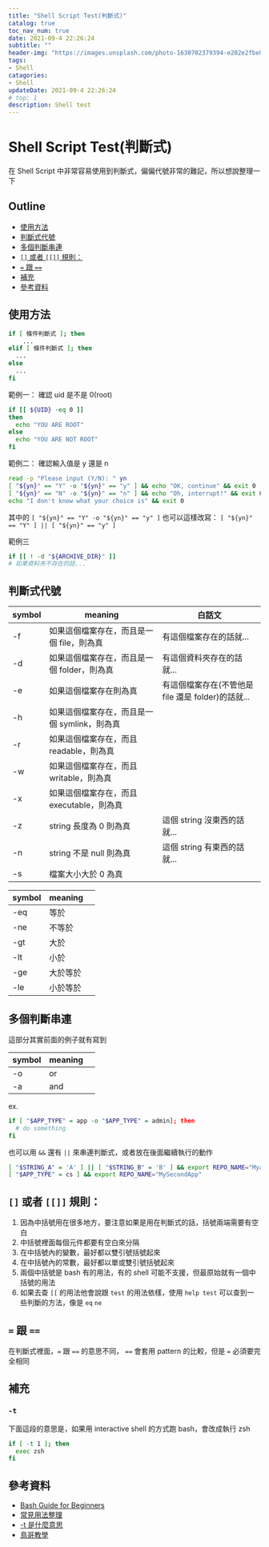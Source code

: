 ```yaml
---
title: "Shell Script Test(判斷式)"
catalog: true
toc_nav_num: true
date: 2021-09-4 22:26:24
subtitle: ""
header-img: "https://images.unsplash.com/photo-1630702379394-e202e2fbe01e?ixid=MnwxMjA3fDB8MHxwaG90by1wYWdlfHx8fGVufDB8fHx8&ixlib=rb-1.2.1&auto=format&fit=crop&w=1434&q=80"
tags:
- Shell
catagories:
- Shell
updateDate: 2021-09-4 22:26:24
# top: 1
description: Shell test
---
```

# Shell Script Test(判斷式)
在 Shell Script 中非常容易使用到判斷式，偏偏代號非常的難記，所以想說整理一下

## Outline
- [使用方法](#使用方法)
- [判斷式代號](#判斷式代號)
- [多個判斷串連](#多個判斷串連)
- [`[]` 或者 `[[]]` 規則：](#`[]`-或者-`[[]]`-規則：)
- [`=` 跟 `==`](#`=`-跟-`==`)
- [補充](#補充)
- [參考資料](#參考資料)

## 使用方法
```bash
if [ 條件判斷式 ]; then
	...
elif [ 條件判斷式 ]; then
  ...
else
  ...
fi
```
範例一： 確認 uid 是不是 0(root)
```bash
if [[ ${UID} -eq 0 ]]
then
  echo "YOU ARE ROOT"
else
  echo "YOU ARE NOT ROOT"
fi
```
範例二： 確認輸入值是 y 還是 n
```bash
read -p "Please input (Y/N): " yn
[ "${yn}" == "Y" -o "${yn}" == "y" ] && echo "OK, continue" && exit 0
[ "${yn}" == "N" -o "${yn}" == "n" ] && echo "Oh, interrupt!" && exit 0
echo "I don't know what your choice is" && exit 0
```
其中的
`[ "${yn}" == "Y" -o "${yn}" == "y" ]`
也可以這樣改寫：
`[ "${yn}" == "Y" ] || [ "${yn}" == "y" ]`

範例三
```bash
if [[ ! -d "${ARCHIVE_DIR}" ]]
# 如果資料夾不存在的話...
```
## 判斷式代號
| symbol | meaning                            | 白話文  |
|--------|------------------------------------|---|
| -f     | 如果這個檔案存在，而且是一個 file，則為真 |有這個檔案存在的話就...   |
| -d     | 如果這個檔案存在，而且是一個 folder，則為真 | 有這個資料夾存在的話就...  |
| -e     | 如果這個檔案存在則為真             | 有這個檔案存在(不管他是 file 還是 folder)的話就...  |
| -h     | 如果這個檔案存在，而且是一個 symlink，則為真  |   |
| -r     | 如果這個檔案存在，而且 readable，則為真       |   |
| -w     | 如果這個檔案存在，而且 writable，則為真       |   |
| -x     | 如果這個檔案存在，而且 executable，則為真     |   |
| -z     | string 長度為 0 則為真 | 這個 string 沒東西的話就...  |
| -n     | string 不是 null 則為真 |這個 string 有東西的話就...   |
| -s     | 檔案大小大於 0 為真       |   |


| symbol | meaning                            |   |
|--------|------------------------------------|---|
| -eq     | 等於 |   |
| -ne     | 不等於 |   |
| -gt     | 大於             |   |
| -lt     | 小於  |   |
| -ge     | 大於等於       |   |
| -le     | 小於等於       |   |


## 多個判斷串連
這部分其實前面的例子就有寫到

| symbol | meaning                            |   |
|--------|------------------------------------|---|
| -o     | or |   |
| -a     | and |   |

ex.
```bash
if [ "$APP_TYPE" = app -o "$APP_TYPE" = admin]; then
  # do something
fi
```

也可以用 `&&` 還有 `||` 來串連判斷式，或者放在後面繼續執行的動作
```bash
[ "$STRING_A" = 'A' ] || [ "$STRING_B" = 'B' ] && export REPO_NAME="Myapp"
[ "$APP_TYPE" = cs ] && export REPO_NAME="MySecondApp"
```

## `[]` 或者 `[[]]` 規則：
1. 因為中括號用在很多地方，要注意如果是用在判斷式的話，括號兩端需要有空白
2. 中括號裡面每個元件都要有空白來分隔
3. 在中括號內的變數，最好都以雙引號括號起來
4. 在中括號內的常數，最好都以單或雙引號括號起來
5. 兩個中括號是 bash 有的用法，有的 shell 可能不支援，但最原始就有一個中括號的用法
6. 如果去查 `[[` 的用法他會說跟 `test` 的用法依樣，使用 `help test` 可以查到一些判斷的方法，像是 `eq` `ne`

## `=` 跟 `==`
在判斷式裡面，`=` 跟 `==` 的意思不同， `==` 會套用 pattern 的比較，但是 `=` 必須要完全相同


## 補充

### `-t`
下面這段的意思是，如果用 interactive shell 的方式跑 bash，會改成執行 zsh
```bash
if [ -t 1 ]; then
  exec zsh
fi
```

## 參考資料
- [Bash Guide for Beginners](https://tldp.org/LDP/Bash-Beginners-Guide/html/)
- [常見用法整理](https://blog.csdn.net/shenhuxi_yu/article/details/53047012)
- [-t 是什麼意思](https://unix.stackexchange.com/questions/389495/what-does-t-1-check)
- [鳥哥教學](http://linux.vbird.org/linux_basic/0340bashshell-scripts.php)